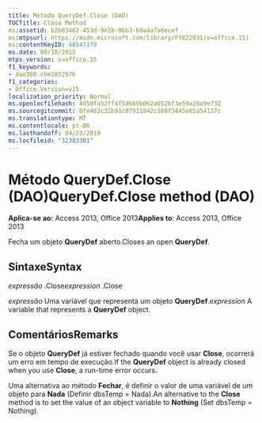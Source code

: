 ```yaml
---
title: Método QueryDef.Close (DAO)
TOCTitle: Close Method
ms:assetid: b2b63462-453d-9e2b-0bb3-69a4a7a6ecef
ms:mtpsurl: https://msdn.microsoft.com/library/Ff822031(v=office.15)
ms:contentKeyID: 48547179
ms.date: 09/18/2015
mtps_version: v=office.15
f1_keywords:
- dao360.chm1052976
f1_categories:
- Office.Version=v15
localization_priority: Normal
ms.openlocfilehash: 4d50fa52ff4f5d669b062a052bf3e59a28a9e732
ms.sourcegitcommit: 8fe462c32b91c87911942c188f3445e85a54137c
ms.translationtype: MT
ms.contentlocale: pt-BR
ms.lasthandoff: 04/23/2019
ms.locfileid: "32303301"
---
```

# <a name="querydefclose-method-dao"></a><span data-ttu-id="31142-102">Método QueryDef.Close (DAO)</span><span class="sxs-lookup"><span data-stu-id="31142-102">QueryDef.Close method (DAO)</span></span>


<span data-ttu-id="31142-103">**Aplica-se ao:** Access 2013, Office 2013</span><span class="sxs-lookup"><span data-stu-id="31142-103">**Applies to**: Access 2013, Office 2013</span></span>

<span data-ttu-id="31142-104">Fecha um objeto **QueryDef** aberto.</span><span class="sxs-lookup"><span data-stu-id="31142-104">Closes an open **QueryDef**.</span></span>

## <a name="syntax"></a><span data-ttu-id="31142-105">Sintaxe</span><span class="sxs-lookup"><span data-stu-id="31142-105">Syntax</span></span>

<span data-ttu-id="31142-106">*expressão* .Close</span><span class="sxs-lookup"><span data-stu-id="31142-106">*expression* .Close</span></span>

<span data-ttu-id="31142-107">*expressão* Uma variável que representa um objeto **QueryDef**.</span><span class="sxs-lookup"><span data-stu-id="31142-107">*expression* A variable that represents a **QueryDef** object.</span></span>

## <a name="remarks"></a><span data-ttu-id="31142-108">Comentários</span><span class="sxs-lookup"><span data-stu-id="31142-108">Remarks</span></span>

<span data-ttu-id="31142-109">Se o objeto **QueryDef** já estiver fechado quando você usar **Close**, ocorrerá um erro em tempo de execução.</span><span class="sxs-lookup"><span data-stu-id="31142-109">If the **QueryDef** object is already closed when you use **Close**, a run-time error occurs.</span></span>

<span data-ttu-id="31142-110">Uma alternativa ao método **Fechar**, é definir o valor de uma variável de um objeto para **Nada** (Definir dbsTemp = Nada).</span><span class="sxs-lookup"><span data-stu-id="31142-110">An alternative to the **Close** method is to set the value of an object variable to **Nothing** (Set dbsTemp = Nothing).</span></span>

